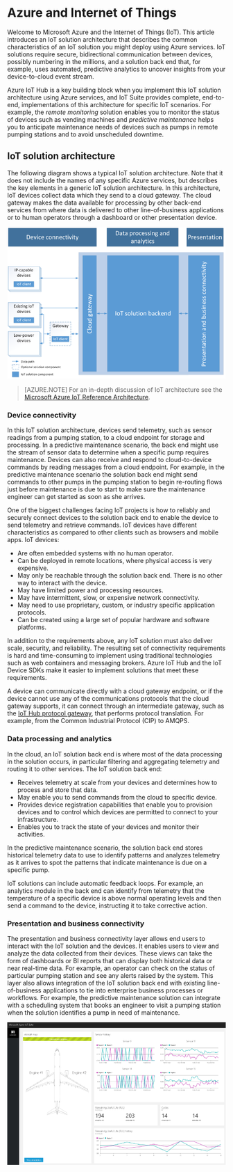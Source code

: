 # Azure and Internet of Things

Welcome to Microsoft Azure and the Internet of Things (IoT). This article introduces an IoT solution architecture that describes the common characteristics of an IoT solution you might deploy using Azure services. IoT solutions require secure, bidirectional communication between devices, possibly numbering in the millions, and a solution back end that, for example, uses automated, predictive analytics to uncover insights from your device-to-cloud event stream.

Azure IoT Hub is a key building block when you implement this IoT solution architecture using Azure services, and IoT Suite provides complete, end-to-end, implementations of this architecture for specific IoT scenarios. For example, the *remote monitoring*  solution enables you to monitor the status of devices such as vending machines and *predictive maintenance* helps you to anticipate maintenance needs of devices such as pumps in remote pumping stations and to avoid unscheduled downtime.

## IoT solution architecture

The following diagram shows a typical IoT solution architecture. Note that it does not include the names of any specific Azure services, but describes the key elements in a generic IoT solution architecture. In this architecture, IoT devices collect data which they send to a cloud gateway. The cloud gateway makes the data available for processing by other back-end services from where data is delivered to other line-of-business applications or to human operators through a dashboard or other presentation device.

![IoT solution architecture][img-solution-architecture]

> [AZURE.NOTE] For an in-depth discussion of IoT architecture see the [Microsoft Azure IoT Reference Architecture][lnk-refarch].

### Device connectivity

In this IoT solution architecture, devices send telemetry, such as sensor readings from a pumping station, to a cloud endpoint for storage and processing. In a predictive maintenance scenario, the back end might use the stream of sensor data to determine when a specific pump requires maintenance. Devices can also receive and respond to cloud-to-device commands by reading messages from a cloud endpoint. For example, in the predictive maintenance scenario the solution back end might send commands to other pumps in the pumping station to begin re-routing flows just before maintenance is due to start to make sure the maintenance engineer can get started as soon as she arrives.

One of the biggest challenges facing IoT projects is how to reliably and securely connect devices to the solution back end to enable the device to send telemetry and retrieve commands. IoT devices have different characteristics as compared to other clients such as browsers and mobile apps. IoT devices:

- Are often embedded systems with no human operator.
- Can be deployed in remote locations, where physical access is very expensive.
- May only be reachable through the solution back end. There is no other way to interact with the device.
- May have limited power and processing resources.
- May have intermittent, slow, or expensive network connectivity.
- May need to use proprietary, custom, or industry specific application protocols.
- Can be created using a large set of popular hardware and software platforms.

In addition to the requirements above, any IoT solution must also deliver scale, security, and reliability. The resulting set of connectivity requirements is hard and time-consuming to implement using traditional technologies such as web containers and messaging brokers. Azure IoT Hub and the IoT Device SDKs make it easier to implement solutions that meet these requirements.

A device can communicate directly with a cloud gateway endpoint, or if the device cannot use any of the communications protocols that the cloud gateway supports, it can connect through an intermediate gateway, such as the [IoT Hub protocol gateway][lnk-protocol-gateway], that performs protocol translation. For example, from the Common Industrial Protocol (CIP) to AMQPS.

### Data processing and analytics

In the cloud, an IoT solution back end is where most of the data processing in the solution occurs, in particular filtering and aggregating telemetry and routing it to other services. The IoT solution back end:

- Receives telemetry at scale from your devices and determines how to process and store that data. 
- May enable you to send commands from the cloud to specific device.
- Provides device registration capabilities that enable you to provision devices and to control which devices are permitted to connect to your infrastructure.
- Enables you to track the state of your devices and monitor their activities.

In the predictive maintenance scenario, the solution back end stores historical telemetry data to use to identify patterns and analyzes telemetry as it arrives to spot the patterns that indicate maintenance is due on a specific pump.

IoT solutions can include automatic feedback loops. For example, an analytics module in the back end can identify from telemetry that the temperature of a specific device is above normal operating levels and then send a command to the device, instructing it to take corrective action.

### Presentation and business connectivity

The presentation and business connectivity layer allows end users to interact with the IoT solution and the devices. It enables users to view and analyze the data collected from their devices. These views can take the form of dashboards or BI reports that can display both historical data or near real-time data. For example, an operator can check on the status of particular pumping station and see any alerts raised by the system. This layer also allows integration of the IoT solution back end with existing line-of-business applications to tie into enterprise business processes or workflows. For example, the predictive maintenance solution can integrate with a scheduling system that books an engineer to visit a pumping station when the solution identifies a pump in need of maintenance.

![IoT solution dashboard][img-dashboard]

[img-solution-architecture]: ./media/iot-azure-and-iot/iot-reference-architecture.png
[img-dashboard]: ./media/iot-azure-and-iot/iot-suite.png

[lnk-machinelearning]: /services/machine-learning/
[Azure IoT Suite]: http://azure.microsoft.com/solutions/iot
[lnk-protocol-gateway]:  /documentation/articles/iot-hub-protocol-gateway/
[lnk-refarch]: http://download.microsoft.com/download/A/4/D/A4DAD253-BC21-41D3-B9D9-87D2AE6F0719/Microsoft_Azure_IoT_Reference_Architecture.pdf
